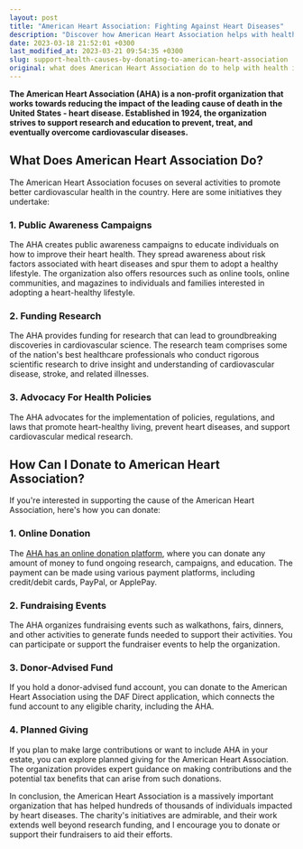 ```yaml
---
layout: post
title: "American Heart Association: Fighting Against Heart Diseases"
description: "Discover how American Heart Association helps with health issues through charity work and learn how to donate to their cause."
date: 2023-03-18 21:52:01 +0300
last_modified_at: 2023-03-21 09:54:35 +0300
slug: support-health-causes-by-donating-to-american-heart-association
original: what does American Heart Association do to help with health issues as a charity, how do they do it, how can i donate?
---
```

**The American Heart Association (AHA) is a non-profit organization that works towards reducing the impact of the leading cause of death in the United States - heart disease. Established in 1924, the organization strives to support research and education to prevent, treat, and eventually overcome cardiovascular diseases.**

## What Does American Heart Association Do?

The American Heart Association focuses on several activities to promote better cardiovascular health in the country. Here are some initiatives they undertake:

### 1\. Public Awareness Campaigns

The AHA creates public awareness campaigns to educate individuals on how to improve their heart health. They spread awareness about risk factors associated with heart diseases and spur them to adopt a healthy lifestyle. The organization also offers resources such as online tools, online communities, and magazines to individuals and families interested in adopting a heart-healthy lifestyle.

### 2\. Funding Research

The AHA provides funding for research that can lead to groundbreaking discoveries in cardiovascular science. The research team comprises some of the nation's best healthcare professionals who conduct rigorous scientific research to drive insight and understanding of cardiovascular disease, stroke, and related illnesses.

### 3\. Advocacy For Health Policies

The AHA advocates for the implementation of policies, regulations, and laws that promote heart-healthy living, prevent heart diseases, and support cardiovascular medical research.

## How Can I Donate to American Heart Association?

If you're interested in supporting the cause of the American Heart Association, here's how you can donate:

### 1\. Online Donation

The [AHA has an online donation platform](https://www.heart.org/), where you can donate any amount of money to fund ongoing research, campaigns, and education. The payment can be made using various payment platforms, including credit/debit cards, PayPal, or ApplePay.

### 2\. Fundraising Events

The AHA organizes fundraising events such as walkathons, fairs, dinners, and other activities to generate funds needed to support their activities. You can participate or support the fundraiser events to help the organization.

### 3\. Donor\-Advised Fund

If you hold a donor-advised fund account, you can donate to the American Heart Association using the DAF Direct application, which connects the fund account to any eligible charity, including the AHA.

### 4\. Planned Giving

If you plan to make large contributions or want to include AHA in your estate, you can explore planned giving for the American Heart Association. The organization provides expert guidance on making contributions and the potential tax benefits that can arise from such donations.

In conclusion, the American Heart Association is a massively important organization that has helped hundreds of thousands of individuals impacted by heart diseases. The charity's initiatives are admirable, and their work extends well beyond research funding, and I encourage you to donate or support their fundraisers to aid their efforts.